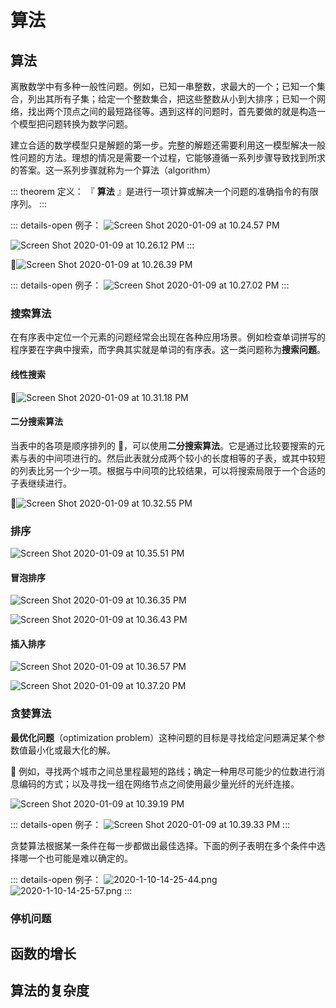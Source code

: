 # 算法

## 算法

离散数学中有多种一般性问题。例如，已知一串整数，求最大的一个；已知一个集合，列出其所有子集；给定一个整数集合，把这些整数从小到大排序；已知一个网络，找出两个顶点之间的最短路径等。遇到这样的问题时，首先要做的就是构造一个模型把问题转换为数学问题。

建立合适的数学模型只是解题的第一步。完整的解题还需要利用这一模型解决一般性问题的方法。理想的情况是需要一个过程，它能够遵循一系列步骤导致找到所求的答案。这一系列步骤就称为一个算法（algorithm）

::: theorem 定义：
『 **算法** 』是进行一项计算或解决一个问题的准确指令的有限序列。
:::

::: details-open 例子：
![Screen Shot 2020-01-09 at 10.24.57 PM](https://i.imgur.com/uuedVDE.png)

![Screen Shot 2020-01-09 at 10.26.12 PM](https://i.imgur.com/jknnk9j.png)
:::

![Screen Shot 2020-01-09 at 10.26.39 PM](https://i.imgur.com/4oN9hZn.png)

::: details-open 例子：
![Screen Shot 2020-01-09 at 10.27.02 PM](https://i.imgur.com/tzRPGcd.png)
:::

### 搜索算法

在有序表中定位一个元素的问题经常会出现在各种应用场景。例如检查单词拼写的程序要在字典中搜索，而字典其实就是单词的有序表。这一类问题称为**搜索问题**。

#### 线性搜索

![Screen Shot 2020-01-09 at 10.31.18 PM](https://i.imgur.com/KmevXri.png)

#### 二分搜索算法

当表中的各项是顺序排列的 ，可以使用**二分搜索算法**。它是通过比较要搜索的元素与表的中间项进行的。然后此表就分成两个较小的长度相等的子表，或其中较短的列表比另一个少一项。根据与中间项的比较结果，可以将搜索局限于一个合适的子表继续进行。

![Screen Shot 2020-01-09 at 10.32.55 PM](https://i.imgur.com/3M02p53.png)

### 排序

![Screen Shot 2020-01-09 at 10.35.51 PM](https://i.imgur.com/ChP94sL.png)

#### 冒泡排序

![Screen Shot 2020-01-09 at 10.36.35 PM](https://i.imgur.com/YUwuP5L.png)

![Screen Shot 2020-01-09 at 10.36.43 PM](https://i.imgur.com/J9UH9hC.png)

#### 插入排序

![Screen Shot 2020-01-09 at 10.36.57 PM](https://i.imgur.com/zilSNZC.png)

![Screen Shot 2020-01-09 at 10.37.20 PM](https://i.imgur.com/YsbRgrN.png)

### 贪婪算法

**最优化问题**（optimization problem）这种问题的目标是寻找给定问题满足某个参数值最小化或最大化的解。

🌰 例如，寻找两个城市之间总里程最短的路线；确定一种用尽可能少的位数进行消息编码的方式；以及寻找一组在网络节点之间使用最少量光纤的光纤连接。

![Screen Shot 2020-01-09 at 10.39.19 PM](https://i.imgur.com/HmMQynv.png)

::: details-open 例子：
![Screen Shot 2020-01-09 at 10.39.33 PM](https://i.imgur.com/xHKqsX7.png)
:::

贪婪算法根据某一条件在每一步都做出最佳选择。下面的例子表明在多个条件中选择哪一个也可能是难以确定的。

::: details-open 例子：
![2020-1-10-14-25-44.png](https://garrik-default-imgs.oss-accelerate.aliyuncs.com/imgs/2020-1-10-14-25-44.png)
![2020-1-10-14-25-57.png](https://garrik-default-imgs.oss-accelerate.aliyuncs.com/imgs/2020-1-10-14-25-57.png)
:::

### 停机问题

## 函数的增长

## 算法的复杂度
